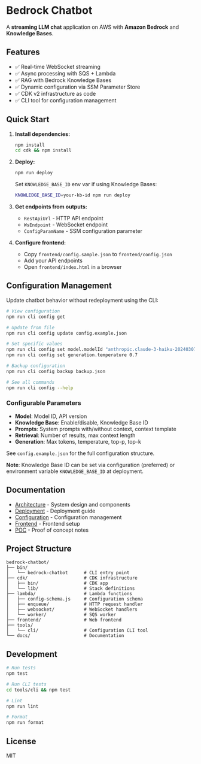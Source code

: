 # Bedrock Chatbot

A **streaming LLM chat** application on AWS with **Amazon Bedrock** and **Knowledge Bases**.

## Features

- ✅ Real-time WebSocket streaming
- ✅ Async processing with SQS + Lambda
- ✅ RAG with Bedrock Knowledge Bases
- ✅ Dynamic configuration via SSM Parameter Store
- ✅ CDK v2 infrastructure as code
- ✅ CLI tool for configuration management

## Quick Start

1. **Install dependencies:**
   ```bash
   npm install
   cd cdk && npm install
   ```

2. **Deploy:**
   ```bash
   npm run deploy
   ```
   
   Set `KNOWLEDGE_BASE_ID` env var if using Knowledge Bases:
   ```bash
   KNOWLEDGE_BASE_ID=your-kb-id npm run deploy
   ```

3. **Get endpoints from outputs:**
   - `RestApiUrl` - HTTP API endpoint
   - `WsEndpoint` - WebSocket endpoint
   - `ConfigParamName` - SSM configuration parameter

4. **Configure frontend:**
   - Copy `frontend/config.sample.json` to `frontend/config.json`
   - Add your API endpoints
   - Open `frontend/index.html` in a browser

## Configuration Management

Update chatbot behavior without redeployment using the CLI:

```bash
# View configuration
npm run cli config get

# Update from file
npm run cli config update config.example.json

# Set specific values
npm run cli config set model.modelId "anthropic.claude-3-haiku-20240307-v1:0"
npm run cli config set generation.temperature 0.7

# Backup configuration
npm run cli config backup backup.json

# See all commands
npm run cli config --help
```

### Configurable Parameters

- **Model**: Model ID, API version
- **Knowledge Base**: Enable/disable, Knowledge Base ID
- **Prompts**: System prompts with/without context, context template
- **Retrieval**: Number of results, max context length
- **Generation**: Max tokens, temperature, top-p, top-k

See `config.example.json` for the full configuration structure.

**Note**: Knowledge Base ID can be set via configuration (preferred) or environment variable `KNOWLEDGE_BASE_ID` at deployment.

## Documentation

- [Architecture](docs/architecture.md) - System design and components
- [Deployment](docs/deployment.md) - Deployment guide
- [Configuration](docs/configuration.md) - Configuration management
- [Frontend](docs/frontend.md) - Frontend setup
- [POC](docs/poc.md) - Proof of concept notes

## Project Structure

```
bedrock-chatbot/
├── bin/
│   └── bedrock-chatbot      # CLI entry point
├── cdk/                     # CDK infrastructure
│   ├── bin/                 # CDK app
│   └── lib/                 # Stack definitions
├── lambda/                  # Lambda functions
│   ├── config-schema.js     # Configuration schema
│   ├── enqueue/             # HTTP request handler
│   ├── websocket/           # WebSocket handlers
│   └── worker/              # SQS worker
├── frontend/                # Web frontend
├── tools/
│   └── cli/                 # Configuration CLI tool
└── docs/                    # Documentation
```

## Development

```bash
# Run tests
npm test

# Run CLI tests
cd tools/cli && npm test

# Lint
npm run lint

# Format
npm run format
```

## License

MIT
